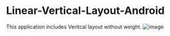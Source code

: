 # Linear-Vertical-Layout-Android
This application includes Veritcal layout without weight.
![image](https://user-images.githubusercontent.com/71166016/166877351-b39d27d3-a76f-4584-aa6e-4c3c3ad3557b.png)

